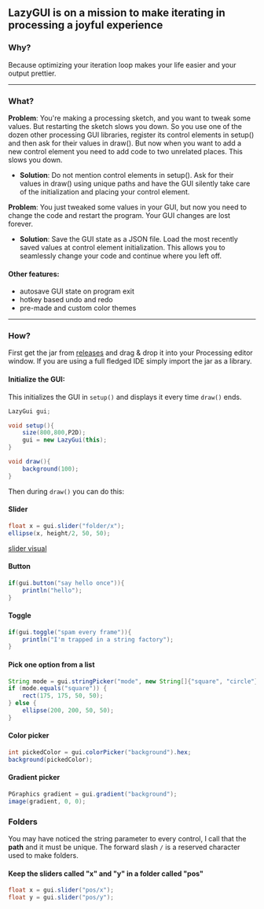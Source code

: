 ## LazyGUI is on a mission to make iterating in processing a joyful experience

### Why?
Because optimizing your iteration loop makes your life easier and your output prettier.

---

### What?

**Problem**: You're making a processing sketch, and you want to tweak some values. But restarting the sketch slows you
down. So you use one of the dozen other processing GUI libraries, register its control elements in setup() and then ask for their values in
draw(). But now when you want to add a new control element you need to add code to two unrelated places. This slows you
down.

- **Solution**: Do not mention control elements in setup(). Ask for their values in draw() using unique paths and have the GUI silently take care of the initialization and placing your control element.

**Problem**: You just tweaked some values in your GUI, but now you need to change the code and restart the program. Your GUI changes are lost forever.

- **Solution**: Save the GUI state as a JSON file. Load the most recently saved values at control element initialization. This allows you to seamlessly change your code and continue where you left off.

#### Other features:
- autosave GUI state on program exit
- hotkey based undo and redo
- pre-made and custom color themes

---

### How?

First get the jar from [releases](https://github.com/KrabCode/LazyGui/releases) and drag & drop it into your Processing
editor window. If you are using a full fledged IDE simply import the jar as a library.

#### Initialize the GUI:
This initializes the GUI in `setup()` and displays it every time `draw()` ends.
```java
LazyGui gui;

void setup(){
    size(800,800,P2D);
    gui = new LazyGui(this);
}

void draw(){
    background(100);
}
```
 Then during `draw()` you can do this:

#### Slider
```java
float x = gui.slider("folder/x");
ellipse(x, height/2, 50, 50);
```
[slider visual](https://i.imgur.com/MrPaF6x.mp4)

#### Button

```java
if(gui.button("say hello once")){
    println("hello");
}
```

#### Toggle

```java
if(gui.toggle("spam every frame")){
    println("I'm trapped in a string factory");
}
```

#### Pick one option from a list

```java
String mode = gui.stringPicker("mode", new String[]{"square", "circle"});
if (mode.equals("square")) {
    rect(175, 175, 50, 50);
} else {
    ellipse(200, 200, 50, 50);
}
```

#### Color picker
```java
int pickedColor = gui.colorPicker("background").hex;
background(pickedColor);
```

#### Gradient picker
```java
PGraphics gradient = gui.gradient("background");
image(gradient, 0, 0);
```

### Folders

You may have noticed the string parameter to every control, I call that the **path** and it must be unique.
The forward slash `/` is a reserved character used to make folders.

#### Keep the sliders called "x" and "y" in a folder called "pos"
```java
float x = gui.slider("pos/x");
float y = gui.slider("pos/y");
``` 

